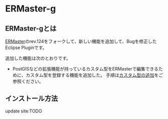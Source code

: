 # ERMaster-g

## ERMaster-gとは

[ERMaster](http://ermaster.sourceforge.net/index_ja.html)のrev.124をフォークして、新しい機能を追加して、Bugを修正したEclipse Pluginです。

追加した機能は次のとおりです。

- PostGISなどの拡張機能が持っているカスタム型をERMasterで編集できるために、カスタム型を登録する機能を追加した。
手順は[カスタム型の追加](https://github.com/guoweihua1982/ERMaster-g/wiki/%E3%82%AB%E3%82%B9%E3%82%BF%E3%83%A0%E5%9E%8B%E3%81%AE%E8%BF%BD%E5%8A%A0)をご参照ください。

## インストール方法

update site:TODO

